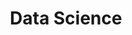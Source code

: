 ---
layout: grid
title: Data Science
slug: data_science
description: >
  Posts in Data Science category
permalink: data_science
---